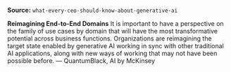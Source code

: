 **Source:** `what-every-ceo-should-know-about-generative-ai`

**Reimagining End-to-End Domains**
It is important to have a perspective on the family of use cases by domain that will have the most transformative potential across business functions. Organizations are reimagining the target state enabled by generative AI working in sync with other traditional AI applications, along with new ways of working that may not have been possible before. — QuantumBlack, AI by McKinsey
